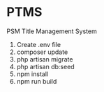 # PTMS
PSM Title Management System     
1. Create .env file    
2. composer update     
3. php artisan migrate     
4. php artisan db:seed      
5. npm install     
6. npm run build     
